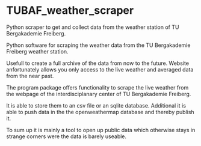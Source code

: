 # TUBAF_weather_scraper
Python scraper to get and collect data from the weather station of TU Bergakademie Freiberg.

Python software for scraping the weather data from the TU Bergakademie Freiberg weather station. 

Usefull to create a full archive of the data from now to the future. 
Website anfortunately allows you only access to the live weather and averaged data from the near past.

The program package offers functionality to scrape the live weather from the webpage of the interdisciplanary center of TU Bergakademie Freiberg.

It is able to store them to an csv file or an sqlite database.
Additional it is able to push data in the the openweathermap database and thereby publish it.

To sum up it is mainly a tool to open up public data which otherwise stays in strange corners were the data is barely useable.
